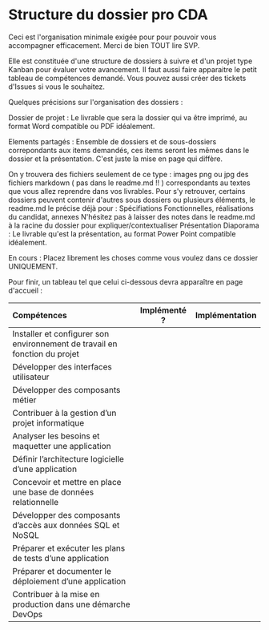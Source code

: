 # Structure du dossier pro CDA

Ceci est l'organisation minimale exigée pour pour pouvoir vous accompagner efficacement. Merci de bien TOUT lire SVP.

Elle est constituée d'une structure de dossiers à suivre et d'un projet type Kanban pour évaluer votre avancement. Il faut aussi faire apparaitre le petit tableau de compétences demandé. Vous pouvez aussi créer des tickets d'Issues si vous le souhaitez.

Quelques précisions sur l'organisation des dossiers :

Dossier de projet : Le livrable que sera la dossier qui va être imprimé, au format Word compatible ou PDF idéalement.

Elements partagés : Ensemble de dossiers et de sous-dossiers correpondants aux items demandés, ces items seront les mêmes dans le dossier et la présentation. C'est juste la mise en page qui diffère.

On y trouvera des fichiers seulement de ce type :
images png ou jpg
des fichiers markdown ( pas dans le readme.md !! ) correspondants au textes que vous allez reprendre dans vos livrables.
Pour s'y retrouver, certains dossiers peuvent contenir d'autres sous dossiers ou plusieurs éléments, le readme.md le précise déjà pour : Spécifiations Fonctionnelles, réalisations du candidat, annexes
N'hésitez pas à laisser des notes dans le readme.md à la racine du dossier pour expliquer/contextualiser
Présentation Diaporama : Le livrable qu'est la présentation, au format Power Point compatible idéalement.

En cours : Placez librement les choses comme vous voulez dans ce dossier UNIQUEMENT.

Pour finir, un tableau tel que celui ci-dessous devra apparaître en page d'accueil :

| Compétences | Implémenté ? | Implémentation
| :--------------- |:---------------:| -----:|                           
| Installer et configurer son environnement de travail en fonction du projet |               |                 |
| Développer des interfaces utilisateur |               |                 |
| Développer des composants métier |               |                 |
| Contribuer à la gestion d’un projet informatique |               |                 |
| Analyser les besoins et maquetter une application |               |                 |
| Définir l’architecture logicielle d’une application |               |                 |
| Concevoir et mettre en place une base de données relationnelle |               |                 |
| Développer des composants d’accès aux données SQL et NoSQL |               |                 |
| Préparer et exécuter les plans de tests d’une application |               |                 |
| Préparer et documenter le déploiement d’une application |               |                 |
| Contribuer à la mise en production dans une démarche DevOps |                    |                 |                         
